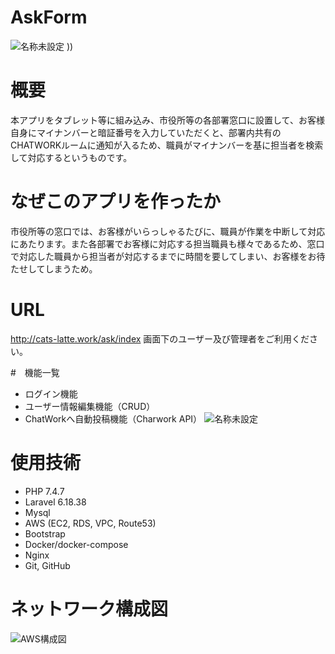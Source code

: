 # AskForm
![名称未設定](https://user-images.githubusercontent.com/64448438/106349478-6715ae00-6311-11eb-8ac8-3f00f015c074.jpg)
))

# 概要
本アプリをタブレット等に組み込み、市役所等の各部署窓口に設置して、お客様自身にマイナンバーと暗証番号を入力していただくと、部署内共有のCHATWORKルームに通知が入るため、職員がマイナンバーを基に担当者を検索して対応するというものです。

# なぜこのアプリを作ったか
市役所等の窓口では、お客様がいらっしゃるたびに、職員が作業を中断して対応にあたります。また各部署でお客様に対応する担当職員も様々であるため、窓口で対応した職員から担当者が対応するまでに時間を要してしまい、お客様をお待たせしてしまうため。

# URL
http://cats-latte.work/ask/index
画面下のユーザー及び管理者をご利用ください。

#　機能一覧
* ログイン機能
* ユーザー情報編集機能（CRUD）
* ChatWorkへ自動投稿機能（Charwork API）
![名称未設定](https://user-images.githubusercontent.com/64448438/106349502-9fb58780-6311-11eb-92a3-310689b0c9d5.jpg)



# 使用技術
* PHP 7.4.7
* Laravel 6.18.38
* Mysql
* AWS (EC2, RDS, VPC, Route53)
* Bootstrap
* Docker/docker-compose
* Nginx
* Git, GitHub

# ネットワーク構成図
![AWS構成図](https://user-images.githubusercontent.com/64448438/106349515-c07ddd00-6311-11eb-910c-903bd5852cc7.png)
